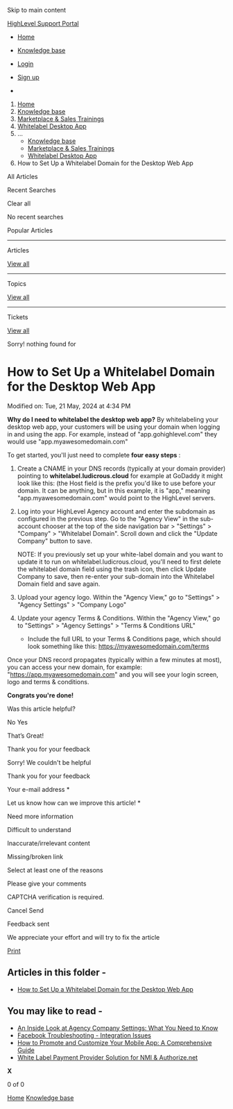 Skip to main content

[ HighLevel Support Portal ](https://help.gohighlevel.com)

  * [ Home ](/support/home)
  * [ Knowledge base ](/support/solutions)

  * [Login](/support/login)
  * [Sign up](/support/signup)
  * 

  1. [Home](/support/home)
  2. [Knowledge base](/support/solutions)
  3. [Marketplace & Sales Trainings](/support/solutions/48000452144)
  4. [Whitelabel Desktop App](/support/solutions/folders/48000666027)
  5. ... 
     * [Knowledge base](/support/solutions)
     * [Marketplace & Sales Trainings](/support/solutions/48000452144)
     * [Whitelabel Desktop App](/support/solutions/folders/48000666027)
  6. How to Set Up a Whitelabel Domain for the Desktop Web App

All  Articles 

Recent Searches

Clear all

No recent searches

Popular Articles

* * *

Articles

[View all](/support/search/solutions)

* * *

Topics

[View all](/support/search/topics)

* * *

Tickets

[View all](/support/search/tickets)

Sorry! nothing found for   

# How to Set Up a Whitelabel Domain for the Desktop Web App

Modified on: Tue, 21 May, 2024 at 4:34 PM

**Why do I need to whitelabel the desktop web app?** By whitelabeling your desktop web app, your customers will be using your domain when logging in and using the app. For example, instead of "app.gohighlevel.com" they would use "app.myawesomedomain.com"

To get started, you'll just need to complete **four easy steps** :

  1. Create a CNAME in your DNS records (typically at your domain provider) pointing to **whitelabel.ludicrous.cloud** for example at GoDaddy it might look like this: (the Host field is the prefix you'd like to use before your domain. It can be anything, but in this example, it is "app," meaning "app.myawesomedomain.com" would point to the HighLevel servers.  

  2. Log into your HighLevel Agency account and enter the subdomain as configured in the previous step. Go to the "Agency View" in the sub-account chooser at the top of the side navigation bar  > "Settings" > "Company" > "Whitelabel Domain". Scroll down and click the "Update Company" button to save.   

        NOTE: If you previously set up your white-label domain and you want to update it to run on whitelabel.ludicrous.cloud, you'll need to first delete the whitelabel domain field using the trash icon, then click Update Company to save, then re-enter your sub-domain into the Whitelabel Domain field and save again. 

  3. Upload your agency logo. Within the "Agency View," go to "Settings" > "Agency Settings" > "Company Logo"
  4. Update your agency Terms & Conditions. Within the "Agency View," go to "Settings" > "Agency Settings" > "Terms & Conditions URL" 
     * Include the full URL to your Terms & Conditions page, which should look something like this: [](https://myawesomedomain)<https://myawesomedomain.com/terms>

Once your DNS record propagates (typically within a few minutes at most), you can access your new domain, for example: "<https://app.myawesomedomain.com>" and you will see your login screen, logo and terms & conditions. 

**Congrats you're done!**

Was this article helpful?

No  Yes 

That’s Great!

Thank you for your feedback

Sorry! We couldn't be helpful

Thank you for your feedback

Your e-mail address *

Let us know how can we improve this article! *

Need more information 

Difficult to understand 

Inaccurate/irrelevant content 

Missing/broken link 

Select at least one of the reasons 

Please give your comments 

CAPTCHA verification is required. 

Cancel  Send 

Feedback sent

We appreciate your effort and will try to fix the article

[Print](javascript:print\(\))

## Articles in this folder -

  * [How to Set Up a Whitelabel Domain for the Desktop Web App](/support/solutions/articles/48000982207-how-to-set-up-a-whitelabel-domain-for-the-desktop-web-app)

## You may like to read -

  * [An Inside Look at Agency Company Settings: What You Need to Know](/support/solutions/articles/48000982604-an-inside-look-at-agency-company-settings-what-you-need-to-know)
  * [Facebook Troubleshooting - Integration Issues](/support/solutions/articles/48000981698-facebook-troubleshooting-integration-issues)
  * [How to Promote and Customize Your Mobile App: A Comprehensive Guide](/support/solutions/articles/155000000089-how-to-promote-and-customize-your-mobile-app-a-comprehensive-guide)
  * [White Label Payment Provider Solution for NMI & Authorize.net](/support/solutions/articles/155000002747-white-label-payment-provider-solution-for-nmi-authorize-net)

**X**

0 of 0 []()

[Home](/support/home) [Knowledge base](/support/solutions)
